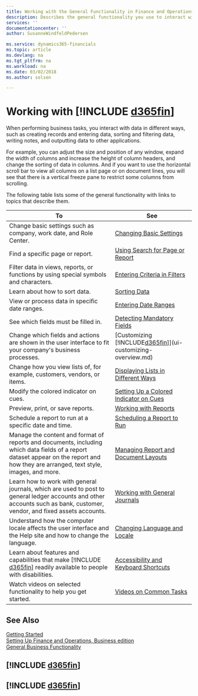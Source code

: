 ```yaml
---
title: Working with the General Functionality in Finance and Operations, Business edition  | Microsoft Docs
description: Describes the general functionality you use to interact with data in Finance and Operations, Business edition, such as entering values, sorting data, and changing views.
services: ''
documentationcenter: ''
author: SusanneWindfeldPedersen

ms.service: dynamics365-financials
ms.topic: article
ms.devlang: na
ms.tgt_pltfrm: na
ms.workload: na
ms.date: 03/02/2018
ms.author: solsen

---
```

# Working with [!INCLUDE [d365fin](includes/d365fin_md.md)]
When performing business tasks, you interact with data in different ways, such as creating records and entering data, sorting and filtering data, writing notes, and outputting data to other applications.

For example, you can adjust the size and position of any window, expand the width of columns and increase the height of column headers, and change the sorting of data in columns. And if you want to use the horizontal scroll bar to view all columns on a list page or on document lines, you will see that there is a vertical freeze pane to restrict some columns from scrolling.

The following table lists some of the general functionality with links to topics that describe them.


|                                                                                          To                                                                                           |                                          See                                          |
|---------------------------------------------------------------------------------------------------------------------------------------------------------------------------------------|---------------------------------------------------------------------------------------|
|                                                          Change basic settings such as company, work date, and Role Center.                                                           |                [Changing Basic Settings](ui-change-basic-settings.md)                 |
|                                                                            Find a specific page or report.                                                                            |                    [Using Search for Page or Report](ui-search.md)                    |
|                                                 Filter data in views, reports, or functions by using special symbols and characters.                                                  |             [Entering Criteria in Filters](ui-enter-criteria-filters.md)              |
|                                                                             Learn about how to sort data.                                                                             |                             [Sorting Data](ui-sorting.md)                             |
|                                                                     View or process data in specific date ranges.                                                                     |                    [Entering Date Ranges](ui-enter-date-ranges.md)                    |
|                                                                          See which fields must be filled in.                                                                          |                 [Detecting Mandatory Fields](ui-mandatory-fields.md)                  |
|                                       Change which fields and actions are shown in the user interface to fit your company's business processes.                                       | [Customizing [!INCLUDE[d365fin](includes/d365fin_md.md)]](ui-customizing-overview.md) |
|                                                       Change how you view lists of, for example, customers, vendors, or items.                                                        |     [Displaying Lists in Different Ways](across-display-lists-different-views.md)     |
|                                                                         Modify the colored indicator on cues.                                                                         |   [Setting Up a Colored Indicator on Cues](ui-how-setup-colored-indicator-cues.md)    |
|                                                                           Preview, print, or save reports.                                                                            |                       [Working with Reports](ui-work-report.md)                       |
|                                                                 Schedule a report to run at a specific date and time.                                                                 |            [Scheduling a Report to Run](ui-work-report.md#ScheduleReport)             |
| Manage the content and format of reports and documents, including which data fields of a report dataset appear on the report and how they are arranged, text style, images, and more. |          [Managing Report and Document Layouts](ui-manage-report-layouts.md)          |
|       Learn how to work with general journals, which are used to post to general ledger accounts and other accounts such as bank, customer, vendor, and fixed assets accounts.        |             [Working with General Journals](ui-work-general-journals.md)              |
|                                    Understand how the computer locale affects the user interface and the Help site and how to change the language.                                    |               [Changing Language and Locale](about-locale-language.md)                |
|                      Learn about features and capabilities that make [!INCLUDE [d365fin](includes/d365fin_md.md)] readily available to people with disabilities.                      |              [Accessibility and Keyboard Shortcuts](ui-accessibility.md)              |
|                                                            Watch videos on selected functionality to help you get started.                                                            |                      [Videos on Common Tasks](across-videos.md)                       |

## See Also
[Getting Started](index.md)  
[Setting Up Finance and Operations, Business edition](setup.md)  
[General Business Functionality](ui-across-business-areas.md)  

## [!INCLUDE [d365fin](includes/free_trial_md.md)]  
## [!INCLUDE [d365fin](includes/training_link_md.md)]
